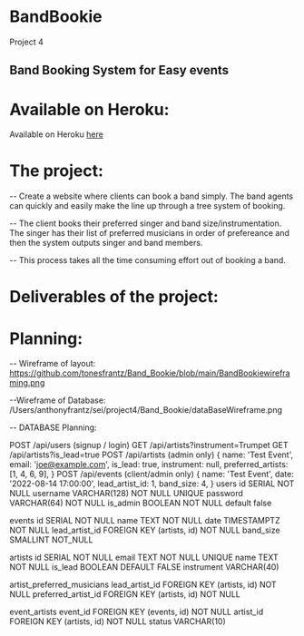 # BandBookie

Project 4

## Band Booking System for Easy events

# Available on Heroku:

Available on Heroku [here](https://hidden-chamber-28437.herokuapp.com)

# The project:

-- Create a website where clients can book a band simply. The band agents can quickly and easily make the line up through a tree system of booking.

-- The client books their preferred singer and band size/instrumentation. The singer has their list of preferred musicians in order of prefereance and then
the system outputs singer and band members.

-- This process takes all the time consuming effort out of booking a band.

# Deliverables of the project:

# Planning:

-- Wireframe of layout:
https://github.com/tonesfrantz/Band_Bookie/blob/main/BandBookiewireframing.png

--Wireframe of Database:
/Users/anthonyfrantz/sei/project4/Band_Bookie/dataBaseWireframe.png

-- DATABASE Planning:

POST /api/users (signup / login)
GET /api/artists?instrument=Trumpet
GET /api/artists?is_lead=true
POST /api/artists (admin only)
{
name: 'Test Event',
email: 'joe@example.com',
is_lead: true,
instrument: null,
preferred_artists: [1, 4, 6, 9],
}
POST /api/events (client/admin only)
{
name: 'Test Event',
date: '2022-08-14 17:00:00',
lead_artist_id: 1,
band_size: 4,
}
users
id SERIAL NOT NULL
username VARCHAR(128) NOT NULL UNIQUE
password VARCHAR(64) NOT NULL
is_admin BOOLEAN NOT NULL default false

events
id SERIAL NOT NULL
name TEXT NOT NULL
date TIMESTAMPTZ NOT NULL
lead_artist_id FOREIGN KEY (artists, id) NOT NULL
band_size SMALLINT NOT_NULL

artists
id SERIAL NOT NULL
email TEXT NOT NULL UNIQUE
name TEXT NOT NULL
is_lead BOOLEAN DEFAULT FALSE
instrument VARCHAR(40)

artist_preferred_musicians
lead_artist_id FOREIGN KEY (artists, id) NOT NULL
preferred_artist_id FOREIGN KEY (artists, id) NOT NULL

event_artists
event_id FOREIGN KEY (events, id) NOT NULL
artist_id FOREIGN KEY (artists, id) NOT NULL
status VARCHAR(10)
